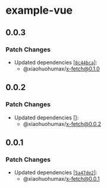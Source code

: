 # example-vue

## 0.0.3

### Patch Changes

- Updated dependencies [[`8c44bca`](https://github.com/xiaohuohumax/x-fetch/commit/8c44bca2e13f57314f9e8eaf7b77774d5a71cd21)]:
  - @xiaohuohumax/x-fetch@0.1.0

## 0.0.2

### Patch Changes

- Updated dependencies []:
  - @xiaohuohumax/x-fetch@0.0.2

## 0.0.1

### Patch Changes

- Updated dependencies [[`5a47de2`](https://github.com/xiaohuohumax/x-fetch/commit/5a47de284bfe1d20b7e101982f76fb30cbc4a71c)]:
  - @xiaohuohumax/x-fetch@0.0.1
